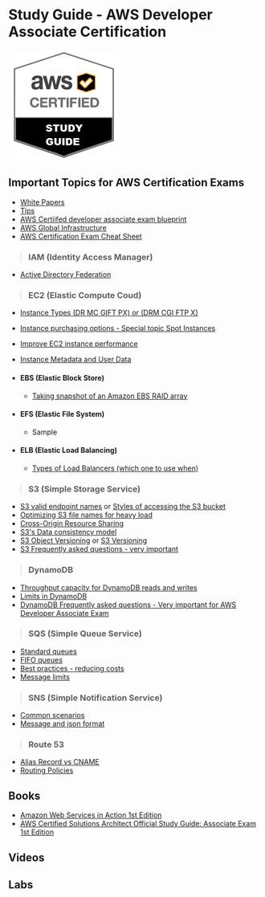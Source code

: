 
# Study Guide - AWS Developer Associate Certification

[img1]: StudyGuideAWS.png "devcert"
![Developer Associate Logo][img1]

## Important Topics for AWS Certification Exams

* [White Papers](https://aws.amazon.com/whitepapers/)
* [Tips](https://read.acloud.guru/what-you-need-to-get-aws-certified-5937e613b10f)
* [AWS Certiifed developer associate exam blueprint](https://d0.awsstatic.com/training-and-certification/docs-dev-associate/AWS_certified_developer_associate_blueprint.pdf)
* [AWS Global Infrastructure](https://aws.amazon.com/about-aws/global-infrastructure/)
* [AWS Certification Exam Cheat Sheet](http://jayendrapatil.com/tag/cheat-sheet/)

> ### IAM (Identity Access Manager)

* [Active Directory Federation](https://aws.amazon.com/blogs/security/tag/saml/)

> ### EC2 (Elastic Compute Coud)

* [Instance Types (DR MC GIFT PX) or (DRM CGI FTP X)](http://docs.aws.amazon.com/AWSEC2/latest/UserGuide/instance-types.html?shortFooter=true)
* [Instance purchasing options - Special topic Spot Instances](http://docs.aws.amazon.com/AWSEC2/latest/UserGuide/instance-purchasing-options.html?shortFooter=true)
* [Improve EC2 instance performance](https://www.datadoghq.com/blog/top-5-ways-to-improve-your-aws-ec2-performance/)
* [Instance Metadata and User Data](http://docs.aws.amazon.com/AWSEC2/latest/UserGuide/ec2-instance-metadata.html)

* #### EBS (Elastic Block Store)
    * [Taking snapshot of an Amazon EBS RAID array](https://aws.amazon.com/premiumsupport/knowledge-center/snapshot-ebs-raid-array/)
* #### EFS (Elastic File System)
    * Sample
* #### ELB (Elastic Load Balancing)
    * [Types of Load Balancers (which one to use when)](https://aws.amazon.com/elasticloadbalancing/faqs/)

> ### S3 (Simple Storage Service)

* [S3 valid endpoint names](http://docs.aws.amazon.com/general/latest/gr/rande.html#s3_region) or [Styles of accessing the S3 bucket](http://docs.aws.amazon.com/AmazonS3/latest/dev/UsingBucket.html#access-bucket-intro)
* [Optimizing S3 file names for heavy load](http://docs.aws.amazon.com/AmazonS3/latest/dev/request-rate-perf-considerations.html)
* [Cross-Origin Resource Sharing](http://docs.aws.amazon.com/AmazonS3/latest/dev/cors.html)
* [S3's Data consistency model](http://jayendrapatil.com/aws-s3-data-consistency-model/)
* [S3 Object Versioning](http://docs.aws.amazon.com/AmazonS3/latest/dev/ObjectVersioning.html) or [S3 Versioning](https://docs.aws.amazon.com/AmazonS3/latest/dev/Versioning.html)
* [S3 Frequently asked questions - very important](https://aws.amazon.com/s3/faqs/)

> ### DynamoDB

* [Throughput capacity for DynamoDB reads and writes](https://docs.aws.amazon.com/amazondynamodb/latest/developerguide/HowItWorks.ProvisionedThroughput.html)
* [Limits in DynamoDB](http://docs.aws.amazon.com/amazondynamodb/latest/developerguide/Limits.html#limits-attributes)
* [DynamoDB Frequently asked questions - Very important for AWS Developer Associate Exam](https://aws.amazon.com/dynamodb/faqs/)

> ### SQS (Simple Queue Service)

* [Standard queues](http://docs.aws.amazon.com/AWSSimpleQueueService/latest/SQSDeveloperGuide/standard-queues.html)
* [FIFO queues](http://docs.aws.amazon.com/AWSSimpleQueueService/latest/SQSDeveloperGuide/FIFO-queues.html)
* [Best practices - reducing costs](http://docs.aws.amazon.com/AWSSimpleQueueService/latest/SQSDeveloperGuide/general-recommendations.html#reducing-costs)
* [Message limits](http://docs.aws.amazon.com/AWSSimpleQueueService/latest/SQSDeveloperGuide/limits-messages.html)

> ### SNS (Simple Notification Service)

* [Common scenarios](http://docs.aws.amazon.com/sns/latest/dg/SNS_Scenarios.html)
* [Message and json format](http://docs.aws.amazon.com/sns/latest/dg/json-formats.html)

> ### Route 53

* [Alias Record vs CNAME](http://docs.aws.amazon.com/Route53/latest/DeveloperGuide/resource-record-sets-choosing-alias-non-alias.html)
* [Routing Policies](https://docs.aws.amazon.com/Route53/latest/DeveloperGuide/routing-policy.html)

## Books

* [Amazon Web Services in Action 1st Edition](https://www.amazon.com/Amazon-Services-Action-Andreas-Wittig/dp/1617292885/ref=sr_1_4?s=books&ie=UTF8&qid=1506368843&sr=1-4&keywords=aws+developer+associate)
* [AWS Certified Solutions Architect Official Study Guide: Associate Exam 1st Edition](https://www.amazon.com/Certified-Solutions-Architect-Official-Study/dp/1119138558/)

## Videos

## Labs



```python

```
